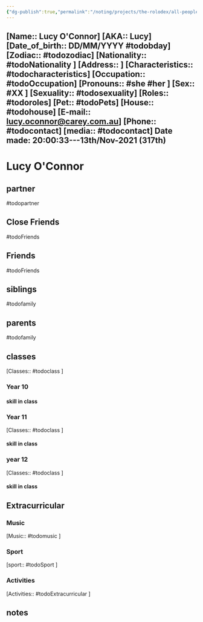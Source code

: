 ```yaml
---
{"dg-publish":true,"permalink":"/noting/projects/the-rolodex/all-people/students/lucy-o-connor/","dgHomeLink":true,"dgPassFrontmatter":false}
---
```


[Name:: Lucy O'Connor]
[AKA:: Lucy]
[Date_of_birth:: DD/MM/YYYY #todobday] 
[Zodiac:: #todozodiac] 
[Nationality:: #todoNationality ]
[Address:: ]
[Characteristics::  #todocharacteristics]
[Occupation:: #todoOccupation]
[Pronouns:: #she #her  ]
[Sex:: #XX ]
[Sexuality:: #todosexuality]
[Roles:: #todoroles]
[Pet:: #todoPets]
[House:: #todohouse]
[E-mail:: <lucy.oconnor@carey.com.au>]
[Phone:: #todocontact]
[media:: #todocontact]
Date made: 20:00:33---13th/Nov-2021 (317th) 
---
# Lucy O'Connor
## partner
#todopartner
## Close Friends
#todoFriends
## Friends
#todoFriends
## siblings
#todofamily
## parents
#todofamily
## classes
[Classes:: #todoclass ]
### Year 10
#### skill in class
### Year 11
[Classes:: #todoclass ]
#### skill in class
### year 12
[Classes:: #todoclass ]
#### skill in class
## Extracurricular
### Music
[Music:: #todomusic ]
### Sport
[sport:: #todoSport ]
### Activities
[Activities:: #todoExtracurricular ]
## notes
